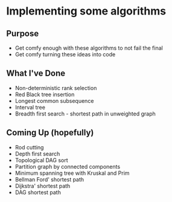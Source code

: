 # Implementing some algorithms

## Purpose

- Get comfy enough with these algorithms to not fail the final
- Get comfy turning these ideas into code

## What I've Done

- Non-deterministic rank selection
- Red Black tree insertion 
- Longest common subsequence
- Interval tree
- Breadth first search - shortest path in unweighted graph

## Coming Up (hopefully)

- Rod cutting
- Depth first search
- Topological DAG sort
- Partition graph by connected components
- Minimum spanning tree with Kruskal and Prim
- Bellman Ford' shortest path
- Dijkstra' shortest path
- DAG shortest path
